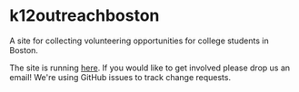 # k12outreachboston

A site for collecting volunteering opportunities for college students in Boston.

The site is running [here](https://k12boston.sciencefor2020.org). If you would
like to get involved please drop us an email! We're using GitHub issues to track
change requests.
